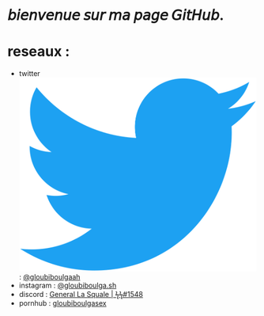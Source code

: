 # 𝘣𝘪𝘦𝘯𝘷𝘦𝘯𝘶𝘦 𝘴𝘶𝘳 𝘮𝘢 𝘱𝘢𝘨𝘦 𝘎𝘪𝘵𝘏𝘶𝘣.

# reseaux : 

- twitter <img src="images/twitter.png" > : [@gloubiboulgaah](https://twitter.com/gloubiboulgaah)
- instagram : [@gloubiboulga.sh](https://www.instagram.com/gloubiboulga.sh)
- discord :  [General La Squale | ϟϟ#1548](https://discord.gg/XNHYenX)
- pornhub : [gloubiboulgasex](https://pornhub.com/users/gloubiboulgasex)
